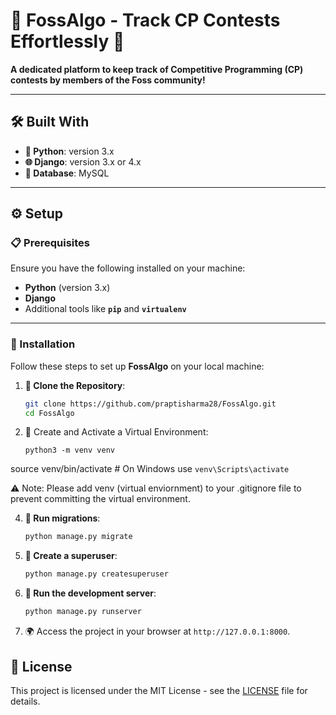 # 🌟 FossAlgo - Track CP Contests Effortlessly 🌟

**A dedicated platform to keep track of Competitive Programming (CP) contests by members of the Foss community!**

---

## 🛠️ Built With

- **🐍 Python**: version 3.x
- **🌐 Django**: version 3.x or 4.x
- **💾 Database**: MySQL

---

## ⚙️ Setup

### 📋 Prerequisites

Ensure you have the following installed on your machine:

- **Python** (version 3.x)
- **Django**
- Additional tools like **`pip`** and **`virtualenv`**

---

### 🚀 Installation

Follow these steps to set up **FossAlgo** on your local machine:

1. **📂 Clone the Repository**:
   ```bash
   git clone https://github.com/praptisharma28/FossAlgo.git
   cd FossAlgo


2. 🐍 Create and Activate a Virtual Environment:
    ```
    python3 -m venv venv
source venv/bin/activate   # On Windows use `venv\Scripts\activate`


⚠️ Note: Please add venv (virtual enviornment) to your .gitignore file to prevent committing the virtual environment.

4. **📜 Run migrations**:
   ```bash
   python manage.py migrate
   ```

5. **👤 Create a superuser**:
   ```bash
   python manage.py createsuperuser
   ```

5. **🚀 Run the development server**:
   ```bash
   python manage.py runserver
   ```

7. 🌍 Access the project in your browser at `http://127.0.0.1:8000`.

## 📄 License

This project is licensed under the MIT License - see the [LICENSE](./LICENSE) file for details.
    
